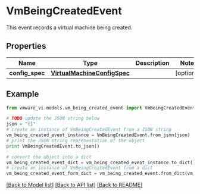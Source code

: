 # VmBeingCreatedEvent

This event records a virtual machine being created. 

## Properties
Name | Type | Description | Notes
------------ | ------------- | ------------- | -------------
**config_spec** | [**VirtualMachineConfigSpec**](VirtualMachineConfigSpec.md) |  | [optional] 

## Example

```python
from vmware_vi.models.vm_being_created_event import VmBeingCreatedEvent

# TODO update the JSON string below
json = "{}"
# create an instance of VmBeingCreatedEvent from a JSON string
vm_being_created_event_instance = VmBeingCreatedEvent.from_json(json)
# print the JSON string representation of the object
print VmBeingCreatedEvent.to_json()

# convert the object into a dict
vm_being_created_event_dict = vm_being_created_event_instance.to_dict()
# create an instance of VmBeingCreatedEvent from a dict
vm_being_created_event_form_dict = vm_being_created_event.from_dict(vm_being_created_event_dict)
```
[[Back to Model list]](../README.md#documentation-for-models) [[Back to API list]](../README.md#documentation-for-api-endpoints) [[Back to README]](../README.md)



